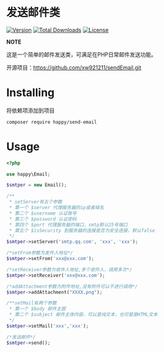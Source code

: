 发送邮件类
========
[![Version](https://poser.pugx.org/happy/send-email/version)](//packagist.org/packages/happy/send-email) [![Total Downloads](https://poser.pugx.org/happy/send-email/downloads)](//packagist.org/packages/happy/send-email) [![License](https://poser.pugx.org/happy/send-email/license)](//packagist.org/packages/happy/send-email) 

**NOTE**

这是一个简单的邮件发送类，可满足在PHP日常邮件发送功能。

开源项目：https://github.com/xw921211/sendEmail.git

Installing
==========

将依赖项添加到项目

```bash
composer require happy/send-email
```

Usage
=====

```php
<?php

use happy\Email;

$smtper = new Email();

/**
 * setServer有五个参数
 * 第一个 $server 代理服务器的ip或者域名
 * 第二个 $username 认证账号
 * 第三个 $password 认证密码
 * 第四个 $port 代理服务器的端口，smtp默认25号端口
 * 第五个 $isSecurity 到服务器的连接是否为安全连接，默认false
 */
$smtper->setServer('smtp.qq.com', 'xxx', 'xxx');

/*setFrom参数为发件人地址*/
$smtper->setFrom('xxx@xxx.com');

/*setReceiver参数为收件人地址,多个收件人，调用多次*/
$smtper->setReceiver('xxx@xxx.com');

/*addAttachment参数为附件地址,没有附件可以不进行调用*/
$smtper->addAttachment("XXXX.png"); 

/**setMail有两个参数
 * 第一个 $body 邮件主题
 * 第二个 $subject 邮件主体内容，可以是纯文本，也可是是HTML文本
 */
$smtper->setMail('xxx','xxx');

/*发送邮件*/
$smtper->send();
```